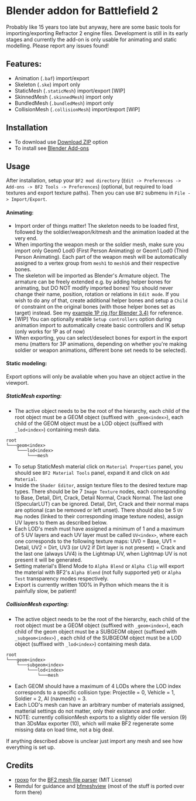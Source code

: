 # Blender addon for Battlefield 2

Probably like 15 years too late but anyway, here are some basic tools for importing/exporting Refractor 2 engine files. Development is still in its early stages and currently the add-on is only usable for animating and static modelling. Please report any issues found!

## Features:

- Animation (`.baf`) import/export
- Skeleton (`.ske`) import only
- StaticMesh (`.staticMesh`) import/export [WIP]
- SkinnedMesh (`.skinnedMesh`) import only
- BundledMesh (`.bundledMesh`) import only
- CollisionMesh (`.collisionMesh`) import/export [WIP]

## Installation
- To download use [Download ZIP](https://github.com/marekzajac97/bf2-blender/archive/refs/heads/main.zip) option
- To install see [Blender Add-ons](https://docs.blender.org/manual/en/latest/editors/preferences/addons.html)

## Usage

After installation, setup your `BF2 mod directory` (`Edit -> Preferences -> Add-ons -> BF2 Tools -> Preferences`) (optional, but required to load textures and export texture paths). Then you can use `BF2` submenu in `File -> Import/Export`.

#### Animating:

- Import order of things matter! The skeleton needs to be loaded first, followed by the soldier/weapon/kitmesh and the animation loaded at the very end.
- When importing the weapon mesh or the soldier mesh, make sure you import only Geom0 Lod0 (First Person Animating) or Geom1 Lod0 (Third Person Animating). Each part of the weapon mesh will be automatically assigned to a vertex group from `mesh1` to `mesh16` and their respective bones.
- The skeleton will be imported as Blender's Armature object. The armature can be freely extended e.g. by adding helper bones for animating, but DO NOT modify imported bones! You should never change their name, position, rotation or relations in `Edit mode`. If you wish to do any of that, create additional helper bones and setup a `Child Of` constraint on the original bones (with those helper bones set as target) instead. See my [example 1P rig (for Blender 3.4)](https://www.mediafire.com/file/qh2km0hsfy2q7s0/bf2_blender_1p_rig.zip/file) for reference.
- [WIP] You can optionally enable `Setup controllers` option during animation import to automatically create basic controllers and IK setup (only works for 1P as of now)
- When exporting, you can select/deselect bones for export in the export menu (matters for 3P animations, depending on whether you're making soldier or weapon animations, different bone set needs to be selected).

#### Static modeling:
Export options will only be avaliable when you have an object active in the viewport.

##### StaticMesh exporting:
  - The active object needs to be the root of the hierarchy, each child of the root object must be a GEOM object (suffixed with `_geom<index>`), each child of the GEOM object must be a LOD object (suffixed with `_lod<index>`) containing mesh data.
```
root
└───geom<index>
	└───lod<index>
		└───mesh
```
- To setup StaticMesh material click on `Material Properties` panel, you should see `BF2 Material Tools` panel, expand it and click on `Add Material`.
- Inside the `Shader Editor`, assign texture files to the desired texture map types. There should be be 7 `Image Texture` nodes, each corresponding to Base, Detail, Dirt, Crack, Detail Normal, Crack Normal. The last one (SpecularLUT) can be ignored. Detail, Dirt, Crack and their normal maps are optional (can be removed or left unset). There should also be 5 `UV Map` nodes (linked to their corresponding image texture nodes), assign UV layers to them as described below.
- Each LOD's mesh must have assigned a minimum of 1 and a maximum of 5 UV layers and each UV layer must be called `UV<index>`, where each one corresponds to the following texture maps: UV0 = Base, UV1 = Detail, UV2 = Dirt, UV3 (or UV2 if Dirt layer is not present) = Crack and the last one (always UV4) is the Lightmap UV, when Lightmap UV is not present it will be generated.
- Setting material's Blend Mode to `Alpha Blend` or `Alpha Clip` will export the material with BF2's `Alpha Blend` (not fully supported yet) or `Alpha Test` transparency modes respectively.
- Export is currently written 100% in Python which means the it is painfully slow, be patient!

##### CollisionMesh exporting:
  - The active object needs to be the root of the hierarchy, each child of the root object must be a GEOM object (suffixed with `_geom<index>`), each child of the geom object must be a SUBGEOM object (suffixed with `_subgeom<index>`) , each child of the SUBGEOM object must be a LOD object (suffixed with `_lod<index>`) containing mesh data.
```
root
└───geom<index>
	└───subgeom<index>
		└───lod<index>
			└───mesh
```
- Each GEOM should have a maximum of 4 LODs where the LOD index corresponds to a specific collision type: Projectile = 0, Vehicle = 1, Soldier = 2, AI (navmesh) = 3.
- Each LOD's mesh can have an arbitrary number of materials assigned, matterial settings do not matter, only their existance and order.
- NOTE: currently collisionMesh exports to a slightly older file version (9) than 3DsMax exporter (10), which will make BF2 regenerate some missing data on load time, not a big deal.

If anything described above is unclear just import any mesh and see how everything is set up.

## Credits

- [rpoxo](https://github.com/rpoxo) for the [BF2 mesh file parser](https://github.com/rpoxo/bf2mesh) (MIT License)
- Remdul for guidance and [bfmeshview](http://www.bytehazard.com/bfstuff/bfmeshview/) (most of the stuff is ported over form there)
